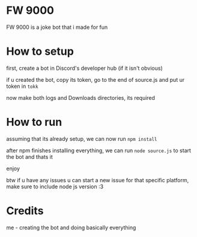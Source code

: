 # FW 9000
FW 9000 is a joke bot that i made for fun

# How to setup
first, create a bot in Discord's developer hub (if it isn't obvious)

if u created the bot, copy its token, go to the end of source.js and put ur token in `tokk`

now make both logs and Downloads directories, its required

# How to run
assuming that its already setup, we can now run ``npm install``

after npm finishes installing everything, we can run ``node source.js`` to start the bot
and thats it

enjoy

btw if u have any issues u can start a new issue for that specific platform, make sure to include node js version :3
# Credits
me - creating the bot and doing basically everything
